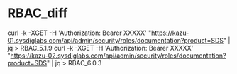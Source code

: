 # RBAC_diff

curl -k -XGET -H 'Authorization: Bearer XXXXX' "https://kazu-01.sysdiglabs.com/api/admin/security/roles/documentation?product=SDS" | jq > RBAC_5.1.9
curl -k -XGET -H 'Authorization: Bearer XXXXX' "https://kazu-02.sysdiglabs.com/api/admin/security/roles/documentation?product=SDS" | jq > RBAC_6.0.3
